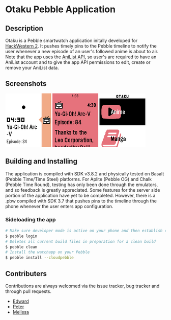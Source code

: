 # Otaku Pebble Application
## Description
Otaku is a Pebble smartwatch application initally developed for [HackWestern 2](http://hackwestern2.devpost.com/). It pushes timely pins to the Pebble timeline to notify the user whenever a new episode of an user's followed anime is about to air.
Note that the app uses the [AniList API](https://anilist-api.readthedocs.org/en/latest/), so user's are required to have an AniList account and to give the app API permissions to edit, create or remove your AniList data.

## Screenshots
![](./screenshots/pebble_screenshot_2015-11-29_03-38-03.png)
![](./screenshots/pebble_screenshot_2015-11-29_03-38-11.png)
![](./screenshots/pebble_screenshot_2015-11-29_03-39-01.png)

## Building and Installing
The application is compiled with SDK v3.8.2 and physically tested on Basalt (Pebble Time/Time Steel) platforms.
For Aplite (Pebble OG) and Chalk (Pebble Time Round), testing has only been done through the emulators, and so feedback is greatly appreciated.
Some features for the server side portion of the application have yet to be completed.
However, there is a .pbw compiled with SDK 3.7 that pushes pins to the timeline through the phone whenever the user enters app configuration.

### Sideloading the app
```bash
# Make sure developer mode is active on your phone and then establish connection
$ pebble login
# Deletes all current build files in preparation for a clean build
$ pebble clean
# Install the watchapp on your Pebble
$ pebble install --cloudpebble
```
## Contributers
Contributions are always welcomed via the issue tracker, bug tracker and through pull requests.

- [Edward](https://github.com/navies)
- [Peter](https://github.com/peter-cbxu)
- [Melissa](https://github.com/SherlocksDoctor)
